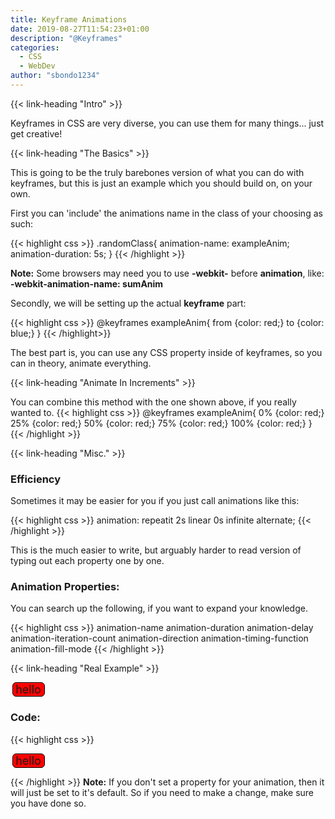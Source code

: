 ```yaml
---
title: Keyframe Animations
date: 2019-08-27T11:54:23+01:00
description: "@Keyframes"
categories:
  - CSS
  - WebDev
author: "sbondo1234"
---
```


{{< link-heading "Intro" >}}

Keyframes in CSS are very diverse, you can use them for many things... just get creative!

{{< link-heading "The Basics" >}}

This is going to be the truly barebones version of what you can do with
keyframes, but this is just an example which you should build on, on your own.

First you can 'include' the animations name in the class of your choosing as such:

{{< highlight css >}}
.randomClass{
  animation-name: exampleAnim;
  animation-duration: 5s;
}
{{< /highlight >}}

**Note:** Some browsers may need you to use **-webkit-** before **animation**,
 like: **-webkit-animation-name: sumAnim**

Secondly, we will be setting up the actual **keyframe** part:

{{< highlight css >}}
@keyframes exampleAnim{
  from  {color: red;}
  to  {color: blue;}
}
{{< /highlight>}}

The best part is, you can use any CSS property inside of keyframes,
so you can in theory, animate everything.

{{< link-heading "Animate In Increments" >}}

You can combine this method with the one shown above, if you really wanted to.
{{< highlight css >}}
@keyframes exampleAnim{
  0%    {color: red;}
  25%   {color: red;}
  50%   {color: red;}
  75%   {color: red;}
  100%  {color: red;}
}
{{< /highlight >}}

{{< link-heading "Misc." >}}

### Efficiency

Sometimes it may be easier for you if you just call animations like this:

{{< highlight css >}}
animation: repeatit 2s linear 0s infinite alternate;
{{< /highlight >}}

This is the much easier to write, but arguably harder to read version of
typing out each property one by one.

### Animation Properties:
You can search up the following, if you want to expand your knowledge.

{{< highlight css >}}
animation-name
animation-duration
animation-delay
animation-iteration-count
animation-direction
animation-timing-function
animation-fill-mode
{{< /highlight >}}

{{< link-heading "Real Example" >}}

<style>
.helloDiv{
  font-size: 18px;
  text-align: center;
  position: relative;
  width: 50px;
  border: 1px solid black;
  border-radius: 6px;
  animation: helloDivAnim 15s forwards infinite;
}

@keyframes helloDivAnim{
  0%    {left: 0; background-color: red;}
  50%   {left: 95%; background-color: lightblue;}
  100%  {left: 0; background-color: red;}
}
</style>

<div class="helloDiv">hello</div>

### Code:
{{< highlight css >}}
<div class="helloDiv">hello</div>

<style>
  .helloDiv{
    font-size: 18px;
    text-align: center;
    width: 50px;
    border: 1px solid black;
    border-radius: 6px;

    position: relative; // <-- important
    animation: helloDivAnim 15s infinite;
  }

  @keyframes helloDivAnim{
    0%    {left: 0; background-color: red;}
    50%   {left: 100%; background-color: lightblue;}
    100%  {left: 0; background-color: red;}
  }
</style>
{{< /highlight >}}
**Note:** If you don't set a property for your animation, then it will just
be set to it's default. So if you need to make a change, make sure you have
done so.
